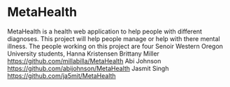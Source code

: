 # MetaHealth
MetaHealth is a health web application to help people with different diagnoses.
This project will help people manage or help with there mental illness.
The people working on this project are four Senoir Western Oregon University students,
Hanna Kristensen
Brittany Miller
https://github.com/millabilla/MetaHealth
Abi Johnson
https://github.com/abijohnson/MetaHealth
Jasmit Singh
https://github.com/ja5mit/MetaHealth

